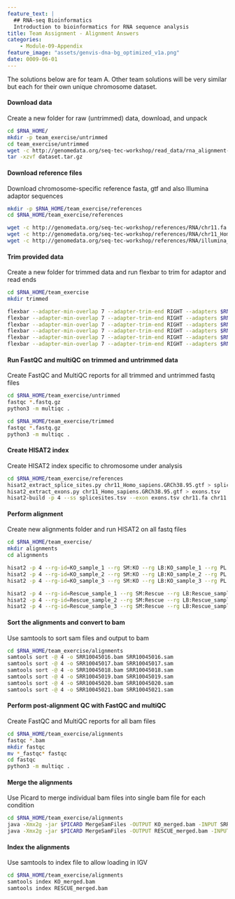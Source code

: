 ```yaml
---
feature_text: |
  ## RNA-seq Bioinformatics
  Introduction to bioinformatics for RNA sequence analysis
title: Team Assignment - Alignment Answers
categories:
    - Module-09-Appendix
feature_image: "assets/genvis-dna-bg_optimized_v1a.png"
date: 0009-06-01
---
```


The solutions below are for team A. Other team solutions will be very similar but each for their own unique chromosome dataset.

#### Download data
Create a new folder for raw (untrimmed) data, download, and unpack

```bash
cd $RNA_HOME/
mkdir -p team_exercise/untrimmed
cd team_exercise/untrimmed
wget -c http://genomedata.org/seq-tec-workshop/read_data/rna_alignment-de_exercise/dataset_A/dataset.tar.gz
tar -xzvf dataset.tar.gz
```

#### Download reference files
Download chromosome-specific reference fasta, gtf and also Illumina adaptor sequences

```bash
mkdir -p $RNA_HOME/team_exercise/references
cd $RNA_HOME/team_exercise/references

wget -c http://genomedata.org/seq-tec-workshop/references/RNA/chr11.fa
wget -c http://genomedata.org/seq-tec-workshop/references/RNA/chr11_Homo_sapiens.GRCh38.95.gtf
wget -c http://genomedata.org/seq-tec-workshop/references/RNA/illumina_multiplex.fa

```

#### Trim provided data
Create a new folder for trimmed data and run flexbar to trim for adaptor and read ends

```bash
cd $RNA_HOME/team_exercise
mkdir trimmed

flexbar --adapter-min-overlap 7 --adapter-trim-end RIGHT --adapters $RNA_HOME/team_exercise/references/illumina_multiplex.fa --pre-trim-right 5 --max-uncalled 300 --min-read-length 25 --threads 4 --zip-output GZ --reads untrimmed/SRR10045016_1.fastq.gz --reads2 untrimmed/SRR10045016_2.fastq.gz --target trimmed/SRR10045016
flexbar --adapter-min-overlap 7 --adapter-trim-end RIGHT --adapters $RNA_HOME/team_exercise/references/illumina_multiplex.fa --pre-trim-right 5 --max-uncalled 300 --min-read-length 25 --threads 4 --zip-output GZ --reads untrimmed/SRR10045017_1.fastq.gz --reads2 untrimmed/SRR10045017_2.fastq.gz --target trimmed/SRR10045017
flexbar --adapter-min-overlap 7 --adapter-trim-end RIGHT --adapters $RNA_HOME/team_exercise/references/illumina_multiplex.fa --pre-trim-right 5 --max-uncalled 300 --min-read-length 25 --threads 4 --zip-output GZ --reads untrimmed/SRR10045018_1.fastq.gz --reads2 untrimmed/SRR10045018_2.fastq.gz --target trimmed/SRR10045018
flexbar --adapter-min-overlap 7 --adapter-trim-end RIGHT --adapters $RNA_HOME/team_exercise/references/illumina_multiplex.fa --pre-trim-right 5 --max-uncalled 300 --min-read-length 25 --threads 4 --zip-output GZ --reads untrimmed/SRR10045019_1.fastq.gz --reads2 untrimmed/SRR10045019_2.fastq.gz --target trimmed/SRR10045019
flexbar --adapter-min-overlap 7 --adapter-trim-end RIGHT --adapters $RNA_HOME/team_exercise/references/illumina_multiplex.fa --pre-trim-right 5 --max-uncalled 300 --min-read-length 25 --threads 4 --zip-output GZ --reads untrimmed/SRR10045020_1.fastq.gz --reads2 untrimmed/SRR10045020_2.fastq.gz --target trimmed/SRR10045020
flexbar --adapter-min-overlap 7 --adapter-trim-end RIGHT --adapters $RNA_HOME/team_exercise/references/illumina_multiplex.fa --pre-trim-right 5 --max-uncalled 300 --min-read-length 25 --threads 4 --zip-output GZ --reads untrimmed/SRR10045021_1.fastq.gz --reads2 untrimmed/SRR10045021_2.fastq.gz --target trimmed/SRR10045021
```

#### Run FastQC and multiQC on trimmed and untrimmed data
Create FastQC and MultiQC reports for all trimmed and untrimmed fastq files

```bash
cd $RNA_HOME/team_exercise/untrimmed
fastqc *.fastq.gz
python3 -m multiqc .

cd $RNA_HOME/team_exercise/trimmed
fastqc *.fastq.gz
python3 -m multiqc .

```

#### Create HISAT2 index
Create HISAT2 index specific to chromosome under analysis

```bash
cd $RNA_HOME/team_exercise/references
hisat2_extract_splice_sites.py chr11_Homo_sapiens.GRCh38.95.gtf > splicesites.tsv
hisat2_extract_exons.py chr11_Homo_sapiens.GRCh38.95.gtf > exons.tsv
hisat2-build -p 4 --ss splicesites.tsv --exon exons.tsv chr11.fa chr11
```

#### Perform alignment
Create new alignments folder and run HISAT2 on all fastq files

```bash
cd $RNA_HOME/team_exercise/
mkdir alignments
cd alignments  

hisat2 -p 4 --rg-id=KO_sample_1 --rg SM:KO --rg LB:KO_sample_1 --rg PL:ILLUMINA --rg PU:SRR10045016 -x $RNA_HOME/team_exercise/references/chr11 --dta --rna-strandness RF -1 $RNA_HOME/team_exercise/untrimmed/SRR10045016_1.fastq.gz -2 $RNA_HOME/team_exercise/untrimmed/SRR10045016_2.fastq.gz -S ./SRR10045016.sam 2> SRR10045016_alignment_metrics.txt
hisat2 -p 4 --rg-id=KO_sample_2 --rg SM:KO --rg LB:KO_sample_2 --rg PL:ILLUMINA --rg PU:SRR10045017 -x $RNA_HOME/team_exercise/references/chr11 --dta --rna-strandness RF -1 $RNA_HOME/team_exercise/untrimmed/SRR10045017_1.fastq.gz -2 $RNA_HOME/team_exercise/untrimmed/SRR10045017_2.fastq.gz -S ./SRR10045017.sam 2> SRR10045017_alignment_metrics.txt
hisat2 -p 4 --rg-id=KO_sample_3 --rg SM:KO --rg LB:KO_sample_3 --rg PL:ILLUMINA --rg PU:SRR10045018 -x $RNA_HOME/team_exercise/references/chr11 --dta --rna-strandness RF -1 $RNA_HOME/team_exercise/untrimmed/SRR10045018_1.fastq.gz -2 $RNA_HOME/team_exercise/untrimmed/SRR10045018_2.fastq.gz -S ./SRR10045018.sam 2> SRR10045018_alignment_metrics.txt

hisat2 -p 4 --rg-id=Rescue_sample_1 --rg SM:Rescue --rg LB:Rescue_sample_1 --rg PL:ILLUMINA --rg PU:SRR10045019 -x $RNA_HOME/team_exercise/references/chr11 --dta --rna-strandness RF -1 $RNA_HOME/team_exercise/untrimmed/SRR10045019_1.fastq.gz -2 $RNA_HOME/team_exercise/untrimmed/SRR10045019_2.fastq.gz -S ./SRR10045019.sam 2> SRR10045019_alignment_metrics.txt
hisat2 -p 4 --rg-id=Rescue_sample_2 --rg SM:Rescue --rg LB:Rescue_sample_2 --rg PL:ILLUMINA --rg PU:SRR10045020 -x $RNA_HOME/team_exercise/references/chr11 --dta --rna-strandness RF -1 $RNA_HOME/team_exercise/untrimmed/SRR10045020_1.fastq.gz -2 $RNA_HOME/team_exercise/untrimmed/SRR10045020_2.fastq.gz -S ./SRR10045020.sam 2> SRR10045020_alignment_metrics.txt
hisat2 -p 4 --rg-id=Rescue_sample_3 --rg SM:Rescue --rg LB:Rescue_sample_3 --rg PL:ILLUMINA --rg PU:SRR10045021 -x $RNA_HOME/team_exercise/references/chr11 --dta --rna-strandness RF -1 $RNA_HOME/team_exercise/untrimmed/SRR10045021_1.fastq.gz -2 $RNA_HOME/team_exercise/untrimmed/SRR10045021_2.fastq.gz -S ./SRR10045021.sam 2> SRR10045021_alignment_metrics.txt
```

#### Sort the alignments and convert to bam
Use samtools to sort sam files and output to bam

```bash
cd $RNA_HOME/team_exercise/alignments 
samtools sort -@ 4 -o SRR10045016.bam SRR10045016.sam
samtools sort -@ 4 -o SRR10045017.bam SRR10045017.sam
samtools sort -@ 4 -o SRR10045018.bam SRR10045018.sam
samtools sort -@ 4 -o SRR10045019.bam SRR10045019.sam
samtools sort -@ 4 -o SRR10045020.bam SRR10045020.sam
samtools sort -@ 4 -o SRR10045021.bam SRR10045021.sam
```

#### Perform post-alignment QC with FastQC and multiQC 
Create FastQC and MultiQC reports for all bam files

```bash
cd $RNA_HOME/team_exercise/alignments 
fastqc *.bam
mkdir fastqc
mv *_fastqc* fastqc
cd fastqc 
python3 -m multiqc .
```

#### Merge the alignments
Use Picard to merge individual bam files into single bam file for each condition

```bash
cd $RNA_HOME/team_exercise/alignments 
java -Xmx2g -jar $PICARD MergeSamFiles -OUTPUT KO_merged.bam -INPUT SRR10045016.bam -INPUT SRR10045017.bam -INPUT SRR10045018.bam
java -Xmx2g -jar $PICARD MergeSamFiles -OUTPUT RESCUE_merged.bam -INPUT SRR10045019.bam -INPUT SRR10045020.bam -INPUT SRR10045021.bam
```

#### Index the alignments
Use samtools to index file to allow loading in IGV

```bash
cd $RNA_HOME/team_exercise/alignments
samtools index KO_merged.bam
samtools index RESCUE_merged.bam
```

